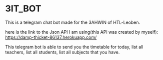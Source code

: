 # 3IT_BOT
This is a telegram chat bot made for the 3AHWIN of HTL-Leoben.

here is the link to the Json API I am using(this API was created by myself): https://damp-thicket-86137.herokuapp.com/

This telegram bot is able to send you the timetable for today, list all teachers, list all students, list all subjects that you have.
